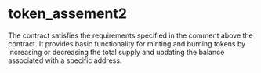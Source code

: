 # token_assement2
The contract satisfies the requirements specified in the comment above the contract. It provides basic functionality for minting and burning tokens by increasing or decreasing the total supply and updating the balance associated with a specific address.
